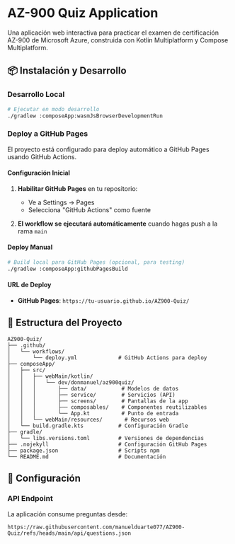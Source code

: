 # AZ-900 Quiz Application

Una aplicación web interactiva para practicar el examen de certificación AZ-900 de Microsoft Azure, construida con Kotlin Multiplatform y Compose Multiplatform.

## 📦 Instalación y Desarrollo

### Desarrollo Local

```bash
# Ejecutar en modo desarrollo
./gradlew :composeApp:wasmJsBrowserDevelopmentRun
```

### Deploy a GitHub Pages

El proyecto está configurado para deploy automático a GitHub Pages usando GitHub Actions.

#### Configuración Inicial

1. **Habilitar GitHub Pages** en tu repositorio:
   - Ve a Settings → Pages
   - Selecciona "GitHub Actions" como fuente

2. **El workflow se ejecutará automáticamente** cuando hagas push a la rama `main`

#### Deploy Manual

```bash
# Build local para GitHub Pages (opcional, para testing)
./gradlew :composeApp:githubPagesBuild
```

#### URL de Deploy

- **GitHub Pages**: `https://tu-usuario.github.io/AZ900-Quiz/`

## 📁 Estructura del Proyecto

```
AZ900-Quiz/
├── .github/
│   └── workflows/
│       └── deploy.yml             # GitHub Actions para deploy
├── composeApp/
│   ├── src/
│   │   ├── webMain/kotlin/
│   │   │   └── dev/donmanuel/az900quiz/
│   │   │       ├── data/           # Modelos de datos
│   │   │       ├── service/        # Servicios (API)
│   │   │       ├── screens/        # Pantallas de la app
│   │   │       ├── composables/    # Componentes reutilizables
│   │   │       └── App.kt          # Punto de entrada
│   │   └── webMain/resources/       # Recursos web
│   └── build.gradle.kts           # Configuración Gradle
├── gradle/
│   └── libs.versions.toml         # Versiones de dependencias
├── .nojekyll                      # Configuración GitHub Pages
├── package.json                   # Scripts npm
└── README.md                      # Documentación
```

## 🔧 Configuración

### API Endpoint

La aplicación consume preguntas desde:
```
https://raw.githubusercontent.com/manuelduarte077/AZ900-Quiz/refs/heads/main/api/questions.json
```